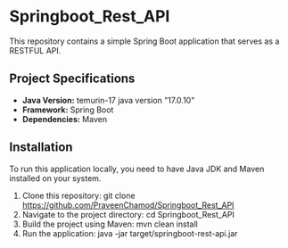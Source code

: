 # Springboot_Rest_API

This repository contains a simple Spring Boot application that serves as a RESTFUL API.

## Project Specifications

- **Java Version:** temurin-17 java version "17.0.10"
- **Framework:** Spring Boot
- **Dependencies:** Maven

## Installation

To run this application locally, you need to have Java JDK and Maven installed on your system.

1. Clone this repository: git clone https://github.com/PraveenChamod/Springboot_Rest_API
2. Navigate to the project directory: cd Springboot_Rest_API
3. Build the project using Maven: mvn clean install
4. Run the application: java -jar target/springboot-rest-api.jar